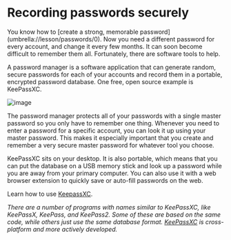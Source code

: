 [Title]: # (Recording passwords securely)
[Order]: # (0)

# Recording passwords securely

You know how to [create a strong, memorable password] (umbrella://lesson/passwords/0). Now you need a different password for every account, and change it every few months. It can soon become difficult to remember them all. Fortunately, there are software tools to help. 

A password manager is a software application that can generate random, secure passwords for each of your accounts and record them in a portable, encrypted password database. One free, open source example is KeePassXC.

![image](password_adv1.png)

The password manager protects all of your passwords with a single master password so you only have to remember one thing. Whenever you need to enter a password for a specific account, you can look it up using your master password. This makes it especially important that you create and remember a very secure master password for whatever tool you choose. 

KeePassXC sits on your desktop. It is also portable, which means that you can put the database on a USB memory stick and look up a password while you are away from your primary computer. You can also use it with a web browser extension to quickly save or auto-fill passwords on the web. 

Learn how to use [KeepassXC](umbrella://lesson/keepassxc).

_There are a number of programs with names similar to KeePassXC, like KeePassX, KeePass, and KeePass2. Some of these are based on the same code, while others just use the same database format. [_KeePassXC_](https://keepassxc.org/) is cross-platform and more actively developed._
